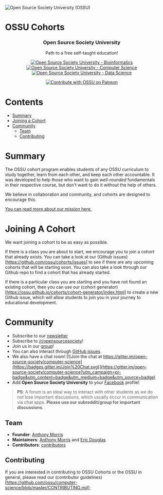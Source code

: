 ![Open Source Society University (OSSU)](http://i.imgur.com/kYYCXtC.png)
# OSSU Cohorts

<h3 align="center">Open Source Society University</h3>

<p align="center">
  Path to a free self-taught education!
</p>

<p align="center">
    <a href="https://github.com/open-source-society/bioinformatics">
        <img alt="Open Source Society University - Bioinformatics" src="https://img.shields.io/badge/OSSU-bioinformatics-blue.svg">
    </a>
    <a href="https://github.com/ossu/computer-science">
        <img alt="Open Source Society University - Computer Science" src="https://img.shields.io/badge/OSSU-computer--science-blue.svg">
    </a>
    <a href="https://github.com/open-source-society/data-science">
        <img alt="Open Source Society University - Data Science" src="https://img.shields.io/badge/OSSU-data--science-blue.svg">
    </a>
</p>

<p align="center">
    <a href="https://www.patreon.com/ossu">
        <img alt="Contribute with OSSU on Patreon" src="https://img.shields.io/badge/Patreon-contribute-yellow.svg">
    </a>
</p>

# Contents

- [Summary](#summary)
- [Joining a Cohort](#joining-a-cohort)
- [Community](#community)
  - [Team](#team)
  - [Contributing](#contributing)

# Summary

The OSSU cohort program enables students of any OSSU curriculum to study together, learn from each other, and keep each other accountable. It was developed to help those who want to gain *well-rounded* fundamentals in their respective course, but don't want to do it without the help of others.

We believe in collaboration and community, and cohorts are designed to encourage this. 

[You can read more about our mission here.](https://github.com/ossu/help/blob/master/MISSION.md)

# Joining A Cohort

We want joining a cohort to be as easy as possible. 

If there is a class you are about to start, we encourage you to join a cohort that already exists. You can take a look at our (Github issues)[https://github.com/ossu/cohorts/issues] to see if there are any upcoming cohorts that will be starting soon. You can also take a look through our Github repo to find a cohort that has already started.

If there is a particular class you are starting and you have not found an existing cohort, then you can use our (cohort generator)[https://ossu.github.io/cohorts/cohort-generator/index.html] to create a new Github issue, which will allow students to join you in your journey to educational development.

# Community

- Subscribe to our [newsletter](https://tinyletter.com/ossu)
- Subscribe to [/r/opensourcesociety](https://www.reddit.com/r/opensourcesociety/)!
- Join us in our [group](https://groups.google.com/forum/#!forum/open-source-society-university)!
- You can also interact through [GitHub issues](https://github.com/ossu/computer-science/issues).
- We also have a chat room! [![Join the chat at https://gitter.im/open-source-society/computer-science](https://badges.gitter.im/Join%20Chat.svg)](https://gitter.im/open-source-society/computer-science?utm_campaign=pr-badge&utm_content=badge&utm_medium=badge&utm_source=badge)
- Add **Open Source Society University** to your [Facebook](https://www.facebook.com/ossuniversity) profile!

> **PS**: A forum is an ideal way to interact with other students as we do not lose important discussions, which usually occur in communication via chat apps.
**Please use our subreddit/group for important discussions**.

## Team

* **Founder**: [Anthony Morris](https://github.com/amorriscode)
* **Maintainers**: [Anthony Morris](https://github.com/amorriscode) and [Eric Douglas](https://github.com/ericdouglas)
* **Contributors**: [contributors](https://github.com/ossu/cohorts/graphs/contributors)

## Contributing

If you are interested in contributing to OSSU Cohorts or the OSSU in general, please read our (contributor guidelines)[https://github.com/ossu/computer-science/blob/master/CONTRIBUTING.md];

